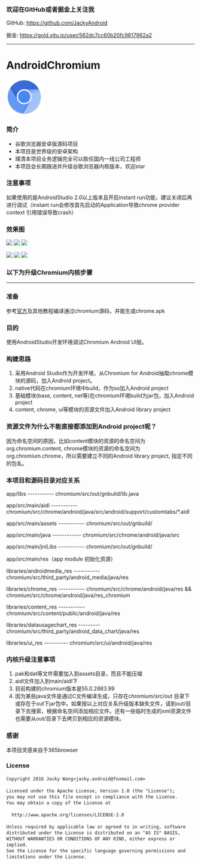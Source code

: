 ### 欢迎在GitHub或者掘金上关注我

GitHub: https://github.com/JackyAndroid

掘金: https://gold.xitu.io/user/562dc7cc60b20fc9817962a2

---

# AndroidChromium
![](https://github.com/JackyAndroid/AndroidChromium/blob/master/app/src/main/res/mipmap-xhdpi/app_icon.png)

### 简介
* 谷歌浏览器安卓版源码项目
* 本项目是世界级的安卓架构
* 理清本项目业务逻辑完全可以胜任国内一线公司工程师
* 本项目会长期跟进并升级谷歌浏览器内核版本，欢迎star

### 注意事项
如果使用的是AndroidStudio 2.0以上版本且开启instant run功能，建议关闭后再进行调试（instant run会修改首先启动的Application导致chrome provider context 引用错误导致crash）

### 效果图
![](https://github.com/JackyAndroid/AndroidChromium/blob/master/screenshots/screenshot1.jpg)  ![](https://github.com/JackyAndroid/AndroidChromium/blob/master/screenshots/screenshot2.jpg)  ![](https://github.com/JackyAndroid/AndroidChromium/blob/master/screenshots/screenshot3.jpg)

![](https://github.com/JackyAndroid/AndroidChromium/blob/master/screenshots/screenshot4.jpg)  ![](https://github.com/JackyAndroid/AndroidChromium/blob/master/screenshots/screenshot5.jpg)  ![](https://github.com/JackyAndroid/AndroidChromium/blob/master/screenshots/screenshot6.png)

### 以下为升级Chromium内核步骤
---

### 准备

参考[官方](https://chromium.googlesource.com/chromium/src/+/master/docs/android_build_instructions.md)及其他教程编译通过chromium源码，并能生成chrome.apk

### 目的

使用AndroidStudio开发环境调试Chromium Android UI层。

### 构建思路

1.	采用Android Studio作为开发环境，从Chromium for Android抽取chrome模块的源码，加入Android project。
2.	native代码在chromium环境中build，作为so加入Android project
3.	基础模块(base, content, net等)在chromium环境build为jar包，加入Android project
4.	content, chrome, ui等模块的资源文件加入Android library project

### 资源文件为什么不能直接都添加到Android project呢？

因为命名空间的原因，比如content模块的资源的命名空间为org.chromium.content, chrome模块的资源的命名空间为		org.chromium.chrome，所以需要建立不同的Android library project, 指定不同的包名。

### 本项目和源码目录对应关系

app/libs ----------- chromium/src/out/gnbuild/lib.java

app/src/main/aidl ----------- chromium/src/chrome/android/java/src/android/support/customtabs/*.aidl

app/src/main/assets ----------- chromium/src/out/gnbuild/

app/src/main/java ------------ chromium/src/chrome/android/java/src

app/src/main/jniLibs ----------- chromium/src/out/gnbuild/

app/src/main/res（app module 初始化资源）

libraries/androidmedia_res ----------- chromium/src/third_party/android_media/java/res

libraries/chrome_res ----------- chromium/src/chrome/android/java/res && chromium/src/chrome/android/java/res_chromium

libraries/content_res ----------- chromium/src/content/public/android/java/res

libraries/datausagechart_res --------- chromium/src/third_party/android_data_chart/java/res

libraries/ui_res ---------- chromium/src/ui/android/java/res

### 内核升级注意事项

1. pak和dat等文件需要加入到assets目录，而且不能压缩
2. aidl文件加入到main/aidl下
3. 目前构建的chromium版本是55.0.2883.99
4. 因为某些java文件是通过C文件编译生成，只存在chromium/src/out 目录下或存在于out下jar包中。如果按以上对应关系升级版本缺失文件，请到out/目录下去搜索，根据命名空间添加相应文件。还有一些临时生成的xml资源文件也需要从out/目录下去拷贝到相应的资源模块。

### 感谢

本项目灵感来自于365browser

### License

    Copyright 2016 Jacky Wang<jacky.android@foxmail.com>

    Licensed under the Apache License, Version 2.0 (the "License");
    you may not use this file except in compliance with the License.
    You may obtain a copy of the License at

      http://www.apache.org/licenses/LICENSE-2.0

    Unless required by applicable law or agreed to in writing, software
    distributed under the License is distributed on an "AS IS" BASIS,
    WITHOUT WARRANTIES OR CONDITIONS OF ANY KIND, either express or implied.
    See the License for the specific language governing permissions and
    limitations under the License.
